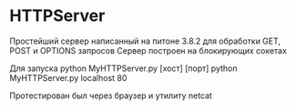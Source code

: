 # HTTPServer

Простейший сервер написанный на питоне 3.8.2 для обработки GET, POST и OPTIONS запросов
Сервер построен на блокирующих сокетах 

Для запуска
python MyHTTPServer.py [хост] [порт]
python MyHTTPServer.py localhost 80

Протестирован был через браузер и утилиту netcat
